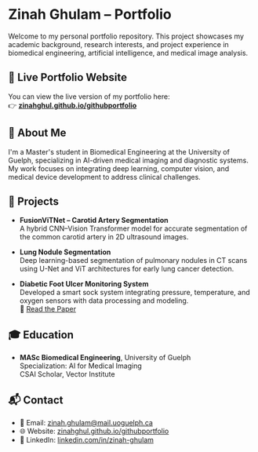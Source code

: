 # Zinah Ghulam – Portfolio

Welcome to my personal portfolio repository. This project showcases my academic background, research interests, and project experience in biomedical engineering, artificial intelligence, and medical image analysis.

## 🔗 Live Portfolio Website

You can view the live version of my portfolio here:  
👉 **[zinahghul.github.io/githubportfolio](https://zinahghul.github.io/githubportfolio/)**

## 🧠 About Me

I'm a Master's student in Biomedical Engineering at the University of Guelph, specializing in AI-driven medical imaging and diagnostic systems. My work focuses on integrating deep learning, computer vision, and medical device development to address clinical challenges.

## 💼 Projects

- **FusionViTNet – Carotid Artery Segmentation**  
  A hybrid CNN–Vision Transformer model for accurate segmentation of the common carotid artery in 2D ultrasound images.

- **Lung Nodule Segmentation**  
  Deep learning-based segmentation of pulmonary nodules in CT scans using U-Net and ViT architectures for early lung cancer detection.

- **Diabetic Foot Ulcer Monitoring System**  
  Developed a smart sock system integrating pressure, temperature, and oxygen sensors with data processing and modeling.  
  📄 [Read the Paper](https://www.mdpi.com/1424-8220/24/21/6928)

## 🎓 Education

- **MASc Biomedical Engineering**, University of Guelph  
  Specialization: AI for Medical Imaging  
  CSAI Scholar, Vector Institute

## 📬 Contact

- 📧 Email: zinah.ghulam@mail.uoguelph.ca  
- 🌐 Website: [zinahghul.github.io/githubportfolio](https://zinahghul.github.io/githubportfolio/)  
- 💼 LinkedIn: [linkedin.com/in/zinah-ghulam](https://www.linkedin.com/in/zinah-ghulam/)
